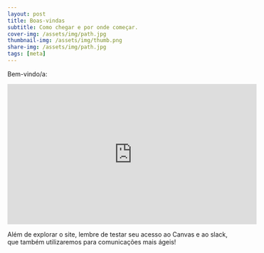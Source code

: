 ```yaml
---
layout: post
title: Boas-vindas
subtitle: Como chegar e por onde começar.
cover-img: /assets/img/path.jpg
thumbnail-img: /assets/img/thumb.png
share-img: /assets/img/path.jpg
tags: [meta]
---
```


Bem-vindo/a:

<iframe width="560" height="315" src="https://www.youtube.com/embed/L6b8RBrB-n4" frameborder="0" allow="accelerometer; autoplay; encrypted-media; gyroscope; picture-in-picture" allowfullscreen></iframe>

Além de explorar o site, lembre de testar seu acesso ao Canvas e ao slack, que também utilizaremos para comunicações mais ágeis!
